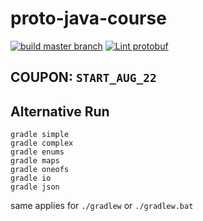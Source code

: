 # proto-java-course

[![build master branch](https://github.com/Clement-Jean/proto-java-course/actions/workflows/gradle.yml/badge.svg)](https://github.com/Clement-Jean/proto-java-course/actions/workflows/gradle.yml) [![Lint protobuf](https://github.com/Clement-Jean/proto-java-course/actions/workflows/lint.yml/badge.svg)](https://github.com/Clement-Jean/proto-java-course/actions/workflows/lint.yml)

## COUPON: `START_AUG_22`

## Alternative Run

```
gradle simple
gradle complex
gradle enums
gradle maps
gradle oneofs
gradle io
gradle json
```

same applies for `./gradlew` or `./gradlew.bat`
